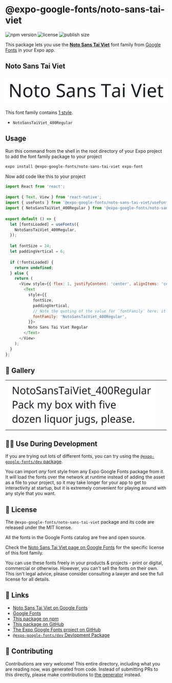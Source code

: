 # @expo-google-fonts/noto-sans-tai-viet

![npm version](https://flat.badgen.net/npm/v/@expo-google-fonts/noto-sans-tai-viet)
![license](https://flat.badgen.net/github/license/expo/google-fonts)
![publish size](https://flat.badgen.net/packagephobia/install/@expo-google-fonts/noto-sans-tai-viet)

This package lets you use the [**Noto Sans Tai Viet**](https://fonts.google.com/specimen/Noto+Sans+Tai+Viet) font family from [Google Fonts](https://fonts.google.com/) in your Expo app.

## Noto Sans Tai Viet

![Noto Sans Tai Viet](./font-family.png)

This font family contains [1 style](#-gallery).

- `NotoSansTaiViet_400Regular`

## Usage

Run this command from the shell in the root directory of your Expo project to add the font family package to your project
```sh
expo install @expo-google-fonts/noto-sans-tai-viet expo-font
```

Now add code like this to your project
```js
import React from 'react';

import { Text, View } from 'react-native';
import { useFonts } from '@expo-google-fonts/noto-sans-tai-viet/useFonts';
import { NotoSansTaiViet_400Regular } from '@expo-google-fonts/noto-sans-tai-viet/400Regular';

export default () => {
  let [fontsLoaded] = useFonts({
    NotoSansTaiViet_400Regular,
  });

  let fontSize = 24;
  let paddingVertical = 6;

  if (!fontsLoaded) {
    return undefined;
  } else {
    return (
      <View style={{ flex: 1, justifyContent: 'center', alignItems: 'center' }}>
        <Text
          style={{
            fontSize,
            paddingVertical,
            // Note the quoting of the value for `fontFamily` here; it expects a string!
            fontFamily: 'NotoSansTaiViet_400Regular',
          }}>
          Noto Sans Tai Viet Regular
        </Text>
      </View>
    );
  }
};

```

## 🔡 Gallery


||||
|-|-|-|
|![NotoSansTaiViet_400Regular](./NotoSansTaiViet_400Regular.ttf.png)||||


## 👩‍💻 Use During Development

If you are trying out lots of different fonts, you can try using the [`@expo-google-fonts/dev` package](https://github.com/expo/google-fonts/tree/master/font-packages/dev#readme).

You can import *any* font style from any Expo Google Fonts package from it. It will load the fonts
over the network at runtime instead of adding the asset as a file to your project, so it may take longer
for your app to get to interactivity at startup, but it is extremely convenient
for playing around with any style that you want.

## 📖 License

The `@expo-google-fonts/noto-sans-tai-viet` package and its code are released under the MIT license.

All the fonts in the Google Fonts catalog are free and open source.

Check the [Noto Sans Tai Viet page on Google Fonts](https://fonts.google.com/specimen/Noto+Sans+Tai+Viet) for the specific license of this font family.

You can use these fonts freely in your products & projects - print or digital, commercial or otherwise. However, you can't sell the fonts on their own. This isn't legal advice, please consider consulting a lawyer and see the full license for all details.

## 🔗 Links

- [Noto Sans Tai Viet on Google Fonts](https://fonts.google.com/specimen/Noto+Sans+Tai+Viet)
- [Google Fonts](https://fonts.google.com/)
- [This package on npm](https://www.npmjs.com/package/@expo-google-fonts/noto-sans-tai-viet)
- [This package on GitHub](https://github.com/expo/google-fonts/tree/master/font-packages/noto-sans-tai-viet)
- [The Expo Google Fonts project on GitHub](https://github.com/expo/google-fonts)
- [`@expo-google-fonts/dev` Devlopment Package](https://github.com/expo/google-fonts/tree/master/font-packages/dev)

## 🤝 Contributing

Contributions are very welcome! This entire directory, including what you are reading now, was generated from code. Instead of submitting PRs to this directly, please make contributions to [the generator](https://github.com/expo/google-fonts/tree/master/packages/generator) instead.
